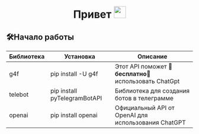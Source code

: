 <h1 align="center">Привет <img src="https://github.com/blackcater/blackcater/raw/main/images/Hi.gif" height="32"/></h1> 
<h2>🛠️Начало работы</h2>
<table>
<thead>
<tr>
<th>Библиотека</th>
<th>Установка</th>
<th>Описание</th>
</tr>
</thead>
<tbody>
<tr>
<td>g4f</td>
<td>pip install -U g4f</td>
<td>Этот API поможет 💸<b>бесплатно</b>💸 использовать ChatGpt</td>
</tr>
<tr>
<td>telebot</td>
<td>pip install pyTelegramBotAPI</td>
<td>Библиотека для создания ботов в телеграмме</td>
</tr>
<tr>
<td>openai</td>
<td>pip install openai</td>
<td>Официальный API от OpenAI для использования ChatGPT</td>
</tr>
</table>

